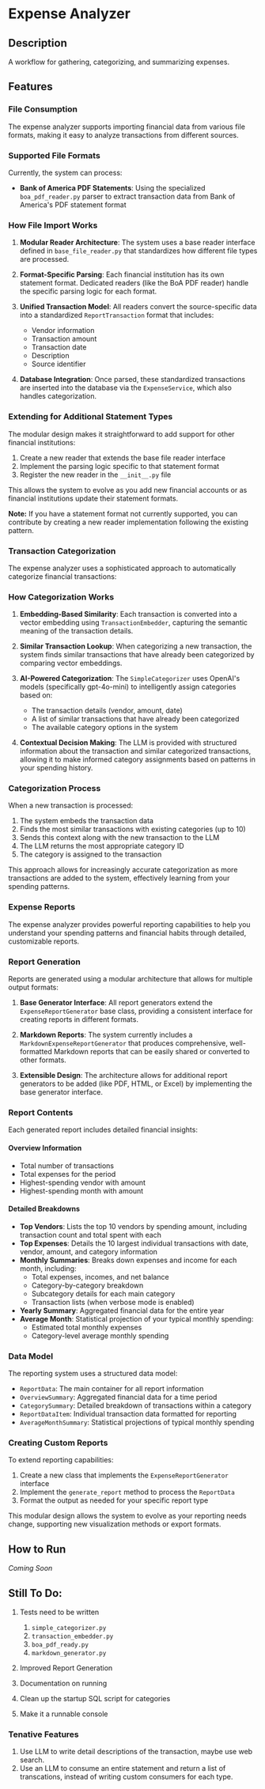 # Expense Analyzer

## Description

A workflow for gathering, categorizing, and summarizing expenses.

## Features

### File Consumption

The expense analyzer supports importing financial data from various file formats, making it easy to analyze transactions from different sources.

### Supported File Formats

Currently, the system can process:
- **Bank of America PDF Statements**: Using the specialized `boa_pdf_reader.py` parser to extract transaction data from Bank of America's PDF statement format

### How File Import Works

1. **Modular Reader Architecture**: The system uses a base reader interface defined in `base_file_reader.py` that standardizes how different file types are processed.

2. **Format-Specific Parsing**: Each financial institution has its own statement format. Dedicated readers (like the BoA PDF reader) handle the specific parsing logic for each format.

3. **Unified Transaction Model**: All readers convert the source-specific data into a standardized `ReportTransaction` format that includes:
   - Vendor information
   - Transaction amount
   - Transaction date
   - Description
   - Source identifier

4. **Database Integration**: Once parsed, these standardized transactions are inserted into the database via the `ExpenseService`, which also handles categorization.

### Extending for Additional Statement Types

The modular design makes it straightforward to add support for other financial institutions:

1. Create a new reader that extends the base file reader interface
2. Implement the parsing logic specific to that statement format
3. Register the new reader in the `__init__.py` file

This allows the system to evolve as you add new financial accounts or as financial institutions update their statement formats.

**Note:** If you have a statement format not currently supported, you can contribute by creating a new reader implementation following the existing pattern.

### Transaction Categorization

The expense analyzer uses a sophisticated approach to automatically categorize financial transactions:

### How Categorization Works

1. **Embedding-Based Similarity**: Each transaction is converted into a vector embedding using `TransactionEmbedder`, capturing the semantic meaning of the transaction details.

2. **Similar Transaction Lookup**: When categorizing a new transaction, the system finds similar transactions that have already been categorized by comparing vector embeddings.

3. **AI-Powered Categorization**: The `SimpleCategorizer` uses OpenAI's models (specifically gpt-4o-mini) to intelligently assign categories based on:
   - The transaction details (vendor, amount, date)
   - A list of similar transactions that have already been categorized
   - The available category options in the system

4. **Contextual Decision Making**: The LLM is provided with structured information about the transaction and similar categorized transactions, allowing it to make informed category assignments based on patterns in your spending history.

### Categorization Process

When a new transaction is processed:
1. The system embeds the transaction data
2. Finds the most similar transactions with existing categories (up to 10)
3. Sends this context along with the new transaction to the LLM
4. The LLM returns the most appropriate category ID
5. The category is assigned to the transaction

This approach allows for increasingly accurate categorization as more transactions are added to the system, effectively learning from your spending patterns.

### Expense Reports

The expense analyzer provides powerful reporting capabilities to help you understand your spending patterns and financial habits through detailed, customizable reports.

### Report Generation

Reports are generated using a modular architecture that allows for multiple output formats:

1. **Base Generator Interface**: All report generators extend the `ExpenseReportGenerator` base class, providing a consistent interface for creating reports in different formats.

2. **Markdown Reports**: The system currently includes a `MarkdownExpenseReportGenerator` that produces comprehensive, well-formatted Markdown reports that can be easily shared or converted to other formats.

3. **Extensible Design**: The architecture allows for additional report generators to be added (like PDF, HTML, or Excel) by implementing the base generator interface.

### Report Contents

Each generated report includes detailed financial insights:

#### Overview Information
- Total number of transactions
- Total expenses for the period
- Highest-spending vendor with amount
- Highest-spending month with amount

#### Detailed Breakdowns
- **Top Vendors**: Lists the top 10 vendors by spending amount, including transaction count and total spent with each
- **Top Expenses**: Details the 10 largest individual transactions with date, vendor, amount, and category information
- **Monthly Summaries**: Breaks down expenses and income for each month, including:
  - Total expenses, incomes, and net balance
  - Category-by-category breakdown
  - Subcategory details for each main category
  - Transaction lists (when verbose mode is enabled)
- **Yearly Summary**: Aggregated financial data for the entire year
- **Average Month**: Statistical projection of your typical monthly spending:
  - Estimated total monthly expenses
  - Category-level average monthly spending

### Data Model

The reporting system uses a structured data model:

- `ReportData`: The main container for all report information
- `OverviewSummary`: Aggregated financial data for a time period
- `CategorySummary`: Detailed breakdown of transactions within a category
- `ReportDataItem`: Individual transaction data formatted for reporting
- `AverageMonthSummary`: Statistical projections of typical monthly spending

### Creating Custom Reports

To extend reporting capabilities:

1. Create a new class that implements the `ExpenseReportGenerator` interface
2. Implement the `generate_report` method to process the `ReportData` 
3. Format the output as needed for your specific report type

This modular design allows the system to evolve as your reporting needs change, supporting new visualization methods or export formats.

## How to Run

*Coming Soon*

## Still To Do:

1. Tests need to be written
    1. `simple_categorizer.py`
    2. `transaction_embedder.py`
    3. `boa_pdf_ready.py`
    4. `markdown_generator.py`

2. Improved Report Generation
3. Documentation on running
4. Clean up the startup SQL script for categories
5. Make it a runnable console

### Tenative Features

1. Use LLM to write detail descriptions of the transaction, maybe use web search.
2. Use an LLM to consume an entire statement and return a list of transcations, instead of writing custom consumers for each type.